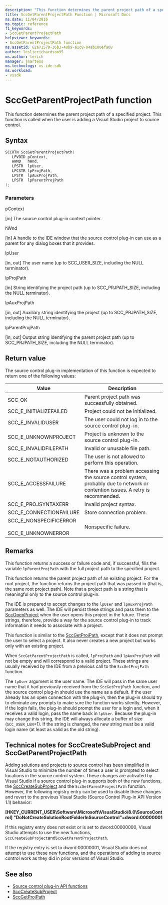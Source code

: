 ```yaml
---
description: "This function determines the parent project path of a specified project."
title: SccGetParentProjectPath Function | Microsoft Docs
ms.date: 11/04/2016
ms.topic: reference
f1_keywords:
- SccGetParentProjectPath
helpviewer_keywords:
- SccGetParentProjectPath function
ms.assetid: 62a71579-36b3-48b9-a1c8-04ab100efa08
author: leslierichardson95
ms.author: lerich
manager: jmartens
ms.technology: vs-ide-sdk
ms.workload:
- vssdk
---
```

# SccGetParentProjectPath function
This function determines the parent project path of a specified project. This function is called when the user is adding a Visual Studio project to source control.

## Syntax

```cpp
SCCRTN SccGetParentProjectPath(
   LPVOID pContext,
   HWND   hWnd,
   LPSTR  lpUser,
   LPCSTR lpProjPath,
   LPSTR  lpAuxProjPath,
   LPSTR  lpParentProjPath
);
```

### Parameters
 pContext

[in] The source control plug-in context pointer.

 hWnd

[in] A handle to the IDE window that the source control plug-in can use as a parent for any dialog boxes that it provides.

 lpUser

[in, out] The user name (up to SCC_USER_SIZE, including the NULL terminator).

 lpProjPath

[in] String identifying the project path (up to SCC_PRJPATH_SIZE, including the NULL terminator).

 lpAuxProjPath

[in, out] Auxiliary string identifying the project (up to SCC_PRJPATH_SIZE, including the NULL terminator).

 lpParentProjPath

[in, out] Output string identifying the parent project path (up to SCC_PRJPATH_SIZE, including the NULL terminator).

## Return value
 The source control plug-in implementation of this function is expected to return one of the following values:

|Value|Description|
|-----------|-----------------|
|SCC_OK|Parent project path was successfully obtained.|
|SCC_E_INITIALIZEFAILED|Project could not be initialized.|
|SCC_E_INVALIDUSER|The user could not log in to the source control plug-in.|
|SCC_E_UNKNOWNPROJECT|Project is unknown to the source control plug-in.|
|SCC_E_INVALIDFILEPATH|Invalid or unusable file path.|
|SCC_E_NOTAUTHORIZED|The user is not allowed to perform this operation.|
|SCC_E_ACCESSFAILURE|There was a problem accessing the source control system, probably due to network or contention issues. A retry is recommended.|
|SCC_E_PROJSYNTAXERR|Invalid project syntax.|
|SCC_E_CONNECTIONFAILURE|Store connection problem.|
|SCC_E_NONSPECIFICERROR<br /><br /> SCC_E_UNKNOWNERROR|Nonspecific failure.|

## Remarks
 This function returns a success or failure code and, if successful, fills the variable `lpParentProjPath` with the full project path to the specified project.

 This function returns the parent project path of an existing project. For the root project, the function returns the project path that was passed in (that is, the same root project path). Note that a project path is a string that is meaningful only to the source control plug-in.

 The IDE is prepared to accept changes to the `lpUser` and `lpAuxProjPath` parameters as well. The IDE will persist these strings and pass them to the [SccOpenProject](../extensibility/sccopenproject-function.md) when the user opens this project in the future. These strings, therefore, provide a way for the source control plug-in to track information it needs to associate with a project.

 This function is similar to the [SccGetProjPath](../extensibility/sccgetprojpath-function.md), except that it does not prompt the user to select a project. It also never creates a new project but works only with an existing project.

 When `SccGetParentProjectPath` is called, `lpProjPath` and `lpAuxProjPath` will not be empty and will correspond to a valid project. These strings are usually received by the IDE from a previous call to the `SccGetProjPath` function.

 The `lpUser` argument is the user name. The IDE will pass in the same user name that it had previously received from the `SccGetProjPath` function, and the source control plug-in should use the name as a default. If the user already has an open connection with the plug-in, then the plug-in should try to eliminate any prompts to make sure the function works silently. However, if the login fails, the plug-in should prompt the user for a login and, when it receives a valid login, pass the name back in `lpUser`. Because the plug-in may change this string, the IDE will always allocate a buffer of size (`SCC_USER_LEN`+1). If the string is changed, the new string must be a valid login name (at least as valid as the old string).

## Technical notes for SccCreateSubProject and SccGetParentProjectPath
 Adding solutions and projects to source control has been simplified in Visual Studio to minimize the number of times a user is prompted to select locations in the source control system. These changes are activated by Visual Studio if a source control plug-in supports both of the new functions, the [SccCreateSubProject](../extensibility/scccreatesubproject-function.md) and the `SccGetParentProjectPath` function. However, the following registry entry can be used to disable these changes and revert to the previous Visual Studio (Source Control Plug-in API Version 1.1) behavior:

 **[HKEY_CURRENT_USER\Software\Microsoft\VisualStudio\8.0\SourceControl] "DoNotCreateSolutionRootFolderInSourceControl"=dword:00000001**

 If this registry entry does not exist or is set to dword:00000000, Visual Studio attempts to use the new functions, `SccCreateSubProject`and`SccGetParentProjectPath`.

 If the registry entry is set to dword:00000001, Visual Studio does not attempt to use these new functions, and the operations of adding to source control work as they did in prior versions of Visual Studio.

## See also
- [Source control plug-in API functions](../extensibility/source-control-plug-in-api-functions.md)
- [SccCreateSubProject](../extensibility/scccreatesubproject-function.md)
- [SccGetProjPath](../extensibility/sccgetprojpath-function.md)
